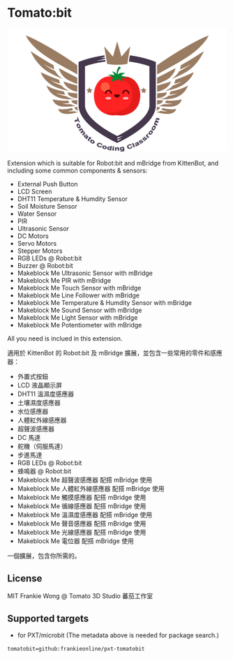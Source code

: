 # Tomato:bit

![](icon.png)

Extension which is suitable for Robot:bit and mBridge from KittenBot, and including some common components & sensors:
* External Push Button
* LCD Screen
* DHT11 Temperature & Humdity Sensor
* Soil Moisture Sensor
* Water Sensor
* PIR
* Ultrasonic Sensor
* DC Motors
* Servo Motors
* Stepper Motors
* RGB LEDs @ Robot:bit
* Buzzer @ Robot:bit
* Makeblock Me Ultrasonic Sensor with mBridge
* Makeblock Me PIR with mBridge
* Makeblock Me Touch Sensor with mBridge
* Makeblock Me Line Follower with mBridge
* Makeblock Me Temperature & Humdity Sensor with mBridge
* Makeblock Me Sound Sensor with mBridge
* Makeblock Me Light Sensor with mBridge
* Makeblock Me Potentiometer with mBridge

All you need is inclued in this extension.

適用於 KittenBot 的 Robot:bit 及 mBridge 擴展，並包含一些常用的零件和感應器：
* 外置式按鈕
* LCD 液晶顯示屏
* DHT11 溫濕度感應器
* 土壤濕度感應器
* 水位感應器
* 人體紅外線感應器
* 超聲波感應器
* DC 馬達
* 舵機（伺服馬達）
* 步進馬達
* RGB LEDs @ Robot:bit
* 蜂鳴器 @ Robot:bit
* Makeblock Me 超聲波感應器 配搭 mBridge 使用
* Makeblock Me 人體紅外線感應器 配搭 mBridge 使用
* Makeblock Me 觸摸感應器 配搭 mBridge 使用
* Makeblock Me 循線感應器 配搭 mBridge 使用
* Makeblock Me 溫濕度感應器 配搭 mBridge 使用
* Makeblock Me 聲音感應器 配搭 mBridge 使用
* Makeblock Me 光線感應器 配搭 mBridge 使用
* Makeblock Me 電位器 配搭 mBridge 使用

一個擴展，包含你所需的。

## License

MIT
Frankie Wong @ Tomato 3D Studio 蕃茄工作室

## Supported targets

* for PXT/microbit
(The metadata above is needed for package search.)

```package
tomatobit=github:frankieonline/pxt-tomatobit
```
